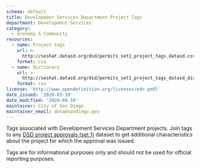 ```yaml
---
schema: default
title: Development Services Department Project Tags
department: Development Services
category:
  - Economy & Community
resources:
  - name: Project tags
    url: >-
      http://seshat.datasd.org/dsd/permits_set1_project_tags_datasd.csv
    format: csv
  - name: Dictionary
    url: >-
      http://seshat.datasd.org/dsd/permits_set1_project_tags_datasd_dict.csv
    format: csv
license: 'http://www.opendefinition.org/licenses/odc-pddl'
date_issued: '2020-03-10'
date_modified: '2020-08-10'
maintainer: City of San Diego
maintainer_email: data@sandiego.gov
---
```

Tags associated with Development Services Department projects. Join tags to any [DSD project approvals (set 1)](/datasets/development-permits-set1/) dataset to get additional characteristics about the project for which the approval was issued.

<!-- more -->

Tags are for informational purposes only and should not be used for official reporting purposes.